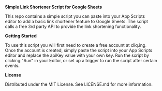****Simple Link Shortener Script for Google Sheets****

This repo contains a simple script you can paste into your App Scripts editor to add a basic link shortener feature to Google Sheets. The script calls a free 3rd party API to provide the link shortening functionality.

****Getting Started****

To use this script you will first need to create a free account at cliq.ing. Once the account is created, simply paste the script into your App Scripts editor and replace the apiKey value with your own key. Run the script by clicking "Run" in your Editor, or set up a trigger to run the script after certain events.

****License****

Distributed under the MIT License. See LICENSE.md for more information.
